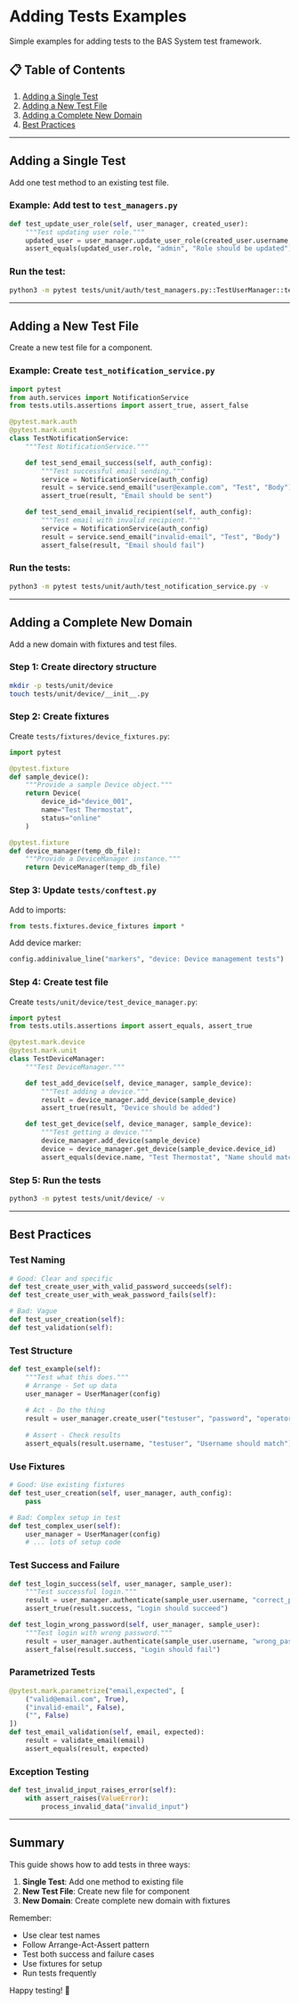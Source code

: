 # Adding Tests Examples

Simple examples for adding tests to the BAS System test framework.

## 📋 Table of Contents

1. [Adding a Single Test](#adding-a-single-test)
2. [Adding a New Test File](#adding-a-new-test-file)
3. [Adding a Complete New Domain](#adding-a-complete-new-domain)
4. [Best Practices](#best-practices)

---

## Adding a Single Test

Add one test method to an existing test file.

### Example: Add test to `test_managers.py`
```python
def test_update_user_role(self, user_manager, created_user):
    """Test updating user role."""
    updated_user = user_manager.update_user_role(created_user.username, "admin")
    assert_equals(updated_user.role, "admin", "Role should be updated")
```

### Run the test:
```bash
python3 -m pytest tests/unit/auth/test_managers.py::TestUserManager::test_update_user_role -v
```

---

## Adding a New Test File

Create a new test file for a component.

### Example: Create `test_notification_service.py`
```python
import pytest
from auth.services import NotificationService
from tests.utils.assertions import assert_true, assert_false

@pytest.mark.auth
@pytest.mark.unit
class TestNotificationService:
    """Test NotificationService."""

    def test_send_email_success(self, auth_config):
        """Test successful email sending."""
        service = NotificationService(auth_config)
        result = service.send_email("user@example.com", "Test", "Body")
        assert_true(result, "Email should be sent")

    def test_send_email_invalid_recipient(self, auth_config):
        """Test email with invalid recipient."""
        service = NotificationService(auth_config)
        result = service.send_email("invalid-email", "Test", "Body")
        assert_false(result, "Email should fail")
```

### Run the tests:
```bash
python3 -m pytest tests/unit/auth/test_notification_service.py -v
```

---

## Adding a Complete New Domain

Add a new domain with fixtures and test files.

### Step 1: Create directory structure
```bash
mkdir -p tests/unit/device
touch tests/unit/device/__init__.py
```

### Step 2: Create fixtures
Create `tests/fixtures/device_fixtures.py`:
```python
import pytest

@pytest.fixture
def sample_device():
    """Provide a sample Device object."""
    return Device(
        device_id="device_001",
        name="Test Thermostat",
        status="online"
    )

@pytest.fixture
def device_manager(temp_db_file):
    """Provide a DeviceManager instance."""
    return DeviceManager(temp_db_file)
```

### Step 3: Update `tests/conftest.py`
Add to imports:
```python
from tests.fixtures.device_fixtures import *
```

Add device marker:
```python
config.addinivalue_line("markers", "device: Device management tests")
```

### Step 4: Create test file
Create `tests/unit/device/test_device_manager.py`:
```python
import pytest
from tests.utils.assertions import assert_equals, assert_true

@pytest.mark.device
@pytest.mark.unit
class TestDeviceManager:
    """Test DeviceManager."""

    def test_add_device(self, device_manager, sample_device):
        """Test adding a device."""
        result = device_manager.add_device(sample_device)
        assert_true(result, "Device should be added")

    def test_get_device(self, device_manager, sample_device):
        """Test getting a device."""
        device_manager.add_device(sample_device)
        device = device_manager.get_device(sample_device.device_id)
        assert_equals(device.name, "Test Thermostat", "Name should match")
```

### Step 5: Run the tests
```bash
python3 -m pytest tests/unit/device/ -v
```

---

## Best Practices

### Test Naming
```python
# Good: Clear and specific
def test_create_user_with_valid_password_succeeds(self):
def test_create_user_with_weak_password_fails(self):

# Bad: Vague
def test_user_creation(self):
def test_validation(self):
```

### Test Structure
```python
def test_example(self):
    """Test what this does."""
    # Arrange - Set up data
    user_manager = UserManager(config)
    
    # Act - Do the thing
    result = user_manager.create_user("testuser", "password", "operator")
    
    # Assert - Check results
    assert_equals(result.username, "testuser", "Username should match")
```

### Use Fixtures
```python
# Good: Use existing fixtures
def test_user_creation(self, user_manager, auth_config):
    pass

# Bad: Complex setup in test
def test_complex_user(self):
    user_manager = UserManager(config)
    # ... lots of setup code
```

### Test Success and Failure
```python
def test_login_success(self, user_manager, sample_user):
    """Test successful login."""
    result = user_manager.authenticate(sample_user.username, "correct_password")
    assert_true(result.success, "Login should succeed")

def test_login_wrong_password(self, user_manager, sample_user):
    """Test login with wrong password."""
    result = user_manager.authenticate(sample_user.username, "wrong_password")
    assert_false(result.success, "Login should fail")
```

### Parametrized Tests
```python
@pytest.mark.parametrize("email,expected", [
    ("valid@email.com", True),
    ("invalid-email", False),
    ("", False)
])
def test_email_validation(self, email, expected):
    result = validate_email(email)
    assert_equals(result, expected)
```

### Exception Testing
```python
def test_invalid_input_raises_error(self):
    with assert_raises(ValueError):
        process_invalid_data("invalid_input")
```

---

## Summary

This guide shows how to add tests in three ways:

1. **Single Test**: Add one method to existing file
2. **New Test File**: Create new file for component
3. **New Domain**: Create complete new domain with fixtures

Remember:
- Use clear test names
- Follow Arrange-Act-Assert pattern
- Test both success and failure cases
- Use fixtures for setup
- Run tests frequently

Happy testing! 🧪